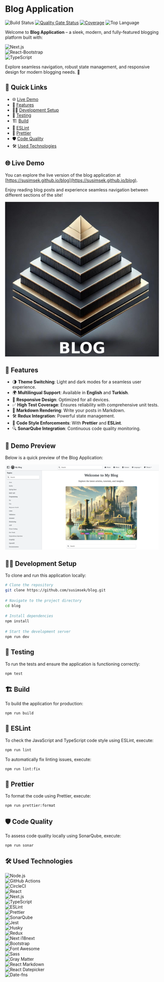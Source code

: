 # Blog Application

![Build Status](https://github.com/susimsek/blog/actions/workflows/deploy.yml/badge.svg)
[![Quality Gate Status](https://sonarcloud.io/api/project_badges/measure?project=blog&metric=alert_status)](https://sonarcloud.io/summary/new_code?id=blog)
[![Coverage](https://sonarcloud.io/api/project_badges/measure?project=blog&metric=coverage)](https://sonarcloud.io/summary/new_code?id=blog)
![Top Language](https://img.shields.io/github/languages/top/susimsek/blog)

Welcome to **Blog Application** – a sleek, modern, and fully-featured blogging platform built with:

![Next.js](https://img.shields.io/badge/Next.js-000000?logo=next.js&logoColor=white)  
![React-Bootstrap](https://img.shields.io/badge/React--Bootstrap-563D7C?logo=bootstrap&logoColor=white)  
![TypeScript](https://img.shields.io/badge/TypeScript-007ACC?logo=typescript&logoColor=white)

Explore seamless navigation, robust state management, and responsive design for modern blogging needs. 🚀

## 🚀 Quick Links

- 🌐 [Live Demo](#-live-demo)
- 📖 [Features](#-features)
- 🧑‍💻 [Development Setup](#-development-setup)
- 🧪 [Testing](#-testing)
- 🏗️ [Build](#️-build)
- 📏 [ESLint](#-eslint)
- 🎨 [Prettier](#-prettier)
- 🛡️ [Code Quality](#️-code-quality)
- 🛠️ [Used Technologies](#️-used-technologies)

## 🌐 Live Demo

You can explore the live version of the blog application at [https://susimsek.github.io/blog](https://susimsek.github.io/blog).

Enjoy reading blog posts and experience seamless navigation between different sections of the site!

![Introduction](https://github.com/susimsek/blog/blob/main/images/introduction.png)

## 📖 Features

- 🌗 **Theme Switching**: Light and dark modes for a seamless user experience.
- 🌍 **Multilingual Support**: Available in **English** and **Turkish**.
- 📱 **Responsive Design**: Optimized for all devices.
- ✅ **High Test Coverage**: Ensures reliability with comprehensive unit tests.
- 📝 **Markdown Rendering**: Write your posts in Markdown.
- 🛠️ **Redux Integration**: Powerful state management.
- 🎨 **Code Style Enforcements**: With **Prettier** and **ESLint**.
- 🔍 **SonarQube Integration**: Continuous code quality monitoring.

## 🎥 Demo Preview

Below is a quick preview of the Blog Application:

![Blog Application Preview](https://github.com/susimsek/blog/blob/main/images/webapp.png)

## 🧑‍💻 Development Setup

To clone and run this application locally:

```bash
# Clone the repository
git clone https://github.com/susimsek/blog.git

# Navigate to the project directory
cd blog

# Install dependencies
npm install

# Start the development server
npm run dev
```

## 🧪 Testing

To run the tests and ensure the application is functioning correctly:

```bash
npm test
```

## 🏗️ Build

To build the application for production:

```bash
npm run build
```

## 📏 ESLint

To check the JavaScript and TypeScript code style using ESLint, execute:

```bash
npm run lint
```

To automatically fix linting issues, execute:

```bash
npm run lint:fix
```

## 🎨 Prettier

To format the code using Prettier, execute:

```bash
npm run prettier:format
```

## 🛡️ Code Quality

To assess code quality locally using SonarQube, execute:

```bash
npm run sonar
```

## 🛠️ Used Technologies

![Node.js](https://img.shields.io/badge/Node.js-21.0-green?logo=node.js&logoColor=white)  
![GitHub Actions](https://img.shields.io/badge/GitHub_Actions-2088FF?logo=github-actions&logoColor=white)  
![CircleCI](https://img.shields.io/badge/CircleCI-343434?logo=circleci&logoColor=white)  
![React](https://img.shields.io/badge/React-61DAFB?logo=react&logoColor=black)  
![Next.js](https://img.shields.io/badge/Next.js-000?logo=next.js&logoColor=white)  
![TypeScript](https://img.shields.io/badge/TypeScript-007ACC?logo=typescript&logoColor=white)  
![ESLint](https://img.shields.io/badge/ESLint-4B32C3?logo=eslint&logoColor=white)  
![Prettier](https://img.shields.io/badge/Prettier-F7B93E?logo=prettier&logoColor=white)  
![SonarQube](https://img.shields.io/badge/SonarQube-4E9BCD?logo=sonarqube&logoColor=white)  
![Jest](https://img.shields.io/badge/Jest-C21325?logo=jest&logoColor=white)  
![Husky](https://img.shields.io/badge/Husky-4B32C3?logo=github&logoColor=white)  
![Redux](https://img.shields.io/badge/Redux-764ABC?logo=redux&logoColor=white)  
![Next i18next](https://img.shields.io/badge/Next_i18next-000000?logo=next.js&logoColor=white)  
![Bootstrap](https://img.shields.io/badge/Bootstrap-7952B3?logo=bootstrap&logoColor=white)  
![Font Awesome](https://img.shields.io/badge/Font_Awesome-339AF0?logo=font-awesome&logoColor=white)  
![Sass](https://img.shields.io/badge/Sass-CC6699?logo=sass&logoColor=white)  
![Gray Matter](https://img.shields.io/badge/Gray_Matter-FFB6C1?logo=markdown&logoColor=black)  
![React Markdown](https://img.shields.io/badge/React_Markdown-61DAFB?logo=react&logoColor=black)  
![React Datepicker](https://img.shields.io/badge/React_Datepicker-61DAFB?logo=react&logoColor=black)  
![Date-fns](https://img.shields.io/badge/Date--fns-007ACC?logo=javascript&logoColor=white)
